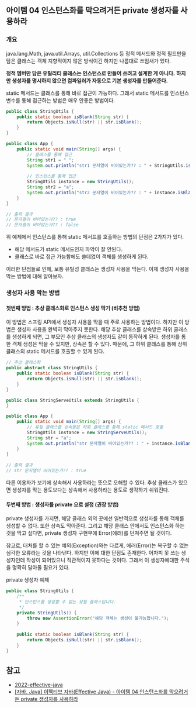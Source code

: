 ## 아이템 04 인스턴스화를 막으려거든 private 생성자를 사용하라

### 개요

java.lang.Math, java.util.Arrays, util.Collections 등 정적 메서드와 정적 필드만을 담은 클래스는
객체 지향적이지 않은 방식이긴 하지만 나름대로 쓰임새가 있다.

**정적 멤버만 담은 유틸리티 클래스는 인스턴스로 만들어 쓰려고 설계한 게 아니다.**
**하지만 생성자를  명시하지 않으면 컴파일러가 자동으로 기본 생성자를 만들어준다.**

static 메서드는 클래스를 통해 바로 접근이 가능하다. 그래서 static 메서드를 인스턴스 변수를 통해 접근하는 방법은 매우 안좋은 방법이다.

```java
public class StringUtils {
    public static boolean isBlank(String str) {
        return Objects.isNull(str) || str.isBlank();
    }
}
```

```java
public class App {
    public static void main(String[] args) {
        // 클래스를 통해 접근
        String str1 = " ";
        System.out.println("str1 문자열이 비어있는가?? : " + StringUtils.isBlank(str1));
    
        // 인스턴스를 통해 접근
        StringUtils instance = new StringUtils();
        String str2 = "a";
        System.out.println("str2 문자열이 비어있는가?? : " + instance.isBlank(str2));
    }
}

// 출력 결과
// 문자열이 비어있는가?? : true
// 문자열이 비어있는가?? : false
```

위 예제에서 인스턴스를 통해 static 메서드를 호출하는 방법의 단점은 2가지가 있다.

- 해당 메서드가 static 메서드인지 파악이 잘 안된다.
- 클래스로 바로 접근 가능함에도 쓸데없이 객체를 생성하게 된다.

이러한 단점들로 인해, 보통 유틸성 클래스는 생성자 사용을 막는다. 이제 생성자 사용을 막는 방법에 대해 알아보자.

### 생성자 사용 막는 방법

#### 첫번째 방법 : 추상 클래스화로 인스턴스 생성 막기 (비추천 방법)

이 방법은 스프링 API에서 생성자 사용을 막을 때 주로 사용하는 방법이다. 하지만 이 방법은 생성자 사용을 완벽히 막아주지 못한다.
해당 추상 클래스를 상속받은 하위 클래스를 생성하게 되면, 그 부모인 추상 클래스의 생성자도 같이 동작하게 된다.
생성자를 통한 객체 생성은 막을 수 있지만, 상속은 할 수 있다.
때문에, 그 하위 클래스를 통해 상위 클래스의 static 메서드를 호출할 수 있게 된다.

```java
// 추상 클래스화
public abstract class StringUtils {
    public static boolean isBlank(String str) {
        return Objects.isNull(str) || str.isBlank();
    }
}
```

```java
public class StringServeUtils extends StringUtils {
}
```

```java
public class App {
    public static void main(String[] args) {
        // 유틸 클래스를 상속받은 하위 클래스를 통해 static 메서드 호출
        StringUtils instance = new StringServeUtils();
        String str = "a";
        System.out.println("str 문자열이 비어있는가?? : " + instance.isBlank(str));
    }
}
     
// 출력 결과
// str 문자열이 비어있는가?? : true
```
다른 이용자가 보기에 상속해서 사용하라는 뜻으로 오해할 수 있다.
추상 클래스가 있으면 생성자를 막는 용도보다는 상속해서 사용하라는 용도로 생각하기 쉬워진다.

#### 두번째 방법 : 생성자를 private 으로 설정 (권장 방법)
private 생성자를 가지면, 해당 클래스 외의 곳에선 일반적으로 생성자를 통해 객체를 생성할 수 없다. 또한 상속도 막아준다.
그리고 해당 클래스 안에서도 인스턴스화 하는 것을 막고 싶다면, private 생성자 구현부에 Error(에러)를 던져주면 될 것이다.

참고로, 대처를 할 수 있는 예외(Exception)와는 다르게, 에러(Error)는 복구할 수 없는 심각한 오류라는 것을 나타낸다.
하지만 이에 대한 단점도 존재한다. 어차피 못 쓰는 생성자인데 작성이 되어있으니 직관적이지 못하다는 것이다.
그래서 이 생성자에대한 주석을 명확히 달아둘 필요가 있다.

private 생성자 예제
```java
public class StringUtils {
    /**
     * 인스턴스를 생성할 수 없는 유틸 클래스입니다.
     */
    private StringUtils() {
        throw new AssertionError("해당 객체는 생성이 불가능합니다.");
    }
    
    public static boolean isBlank(String str) {
        return Objects.isNull(str) || str.isBlank();
    }
}
```

## 참고

- [2022-effective-java](https://github.com/woowacourse-study/2022-effective-java)
- [[자바, Java] 이펙티브 자바(Effective Java) - 아이템 04 인스턴스화를 막으려거든 private 생성자를 사용하라](https://tjdtls690.github.io/studycontents/java/2023-02-04-private_constructor/)
